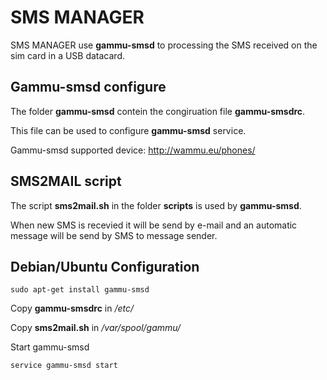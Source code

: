 # SMS MANAGER

SMS MANAGER use **gammu-smsd** to processing the SMS received on the sim card in a USB datacard.

## Gammu-smsd configure

The folder **gammu-smsd** contein the congiruation file **gammu-smsdrc**.

This file can be used to configure **gammu-smsd** service.

Gammu-smsd supported device: http://wammu.eu/phones/

## SMS2MAIL script

The script **sms2mail.sh** in the folder **scripts** is used by **gammu-smsd**.

When new SMS is recevied it will be send by e-mail and an automatic message will be send by SMS to message sender.


## Debian/Ubuntu Configuration

```
sudo apt-get install gammu-smsd
```

Copy **gammu-smsdrc** in */etc/*

Copy **sms2mail.sh** in */var/spool/gammu/*

Start gammu-smsd

```
service gammu-smsd start
```
